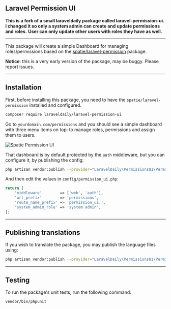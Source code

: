 ## Laravel Permission UI

__This is a fork of a small laraveldaily package called laravel-permission-ui.__ 
__I changed it so only a system admin can create and update permissions and roles.__ 
__User can only update other users with roles they have as well.__ 

- - - - -

This package will create a simple Dashboard for managing roles/permissions based on the [spatie/laravel-permission](https://github.com/spatie/laravel-permission) package.

**Notice**: this is a very early version of the package, may be buggy. Please report issues.

- - - - -

## Installation

First, before installing this package, you need to have the `spatie/laravel-permission` installed and configured.

```sh
composer require laraveldaily/laravel-permission-ui
```

Go to `yourdomain.com/permissions` and you should see a simple dashboard with three menu items on top: to manage roles, permissions and assign them to users.

![Spatie Permission UI](https://laraveldaily.com/uploads/2022/10/laravel-permission-ui.png)

That dashboard is by default protected by the `auth` middleware, but you can configure it, by publishing the config:

```sh
php artisan vendor:publish --provider="LaravelDaily\PermissionsUI\PermissionsUIServiceProvider" --tag="config"
```

And then edit the values in `config/permission_ui.php`:

```php
return [
    'middleware'        => ['web', 'auth'],
    'url_prefix'        => 'permissions',
    'route_name_prefix' => 'permission_ui.',
    'system_admin_role' => 'system admin',
];
```

---

## Publishing translations

If you wish to translate the package, you may publish the language files using:

```sh
php artisan vendor:publish --provider="LaravelDaily\PermissionsUI\PermissionsUIServiceProvider" --tag="lang"
```

- - - - -

## Testing

To run the package's unit tests, run the following command:

```sh
vendor/bin/phpunit
```
